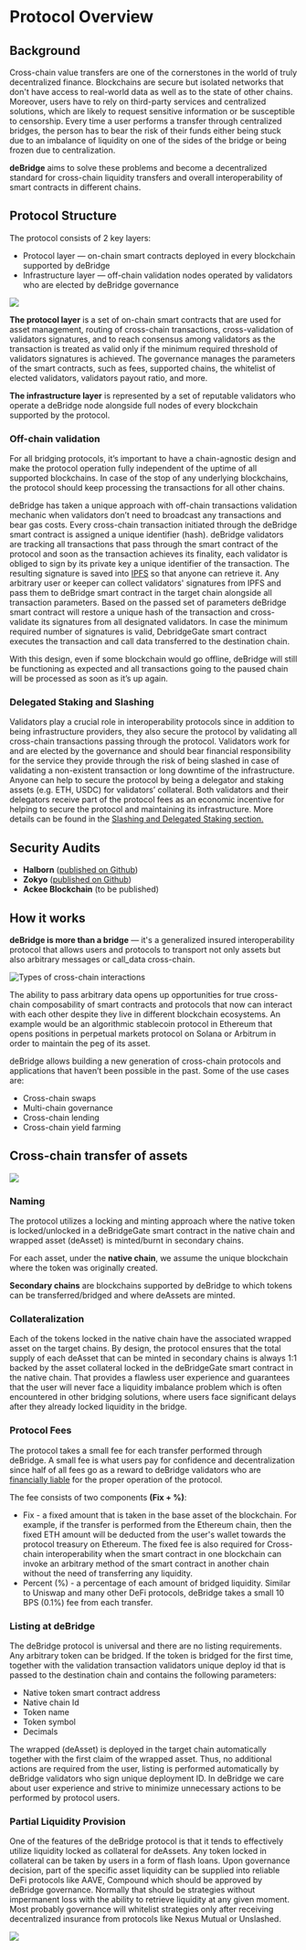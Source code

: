 # Protocol Overview

## Background

Cross-chain value transfers are one of the cornerstones in the world of truly decentralized finance. Blockchains are secure but isolated networks that don't have access to real-world data as well as to the state of other chains. Moreover, users have to rely on third-party services and centralized solutions, which are likely to request sensitive information or be susceptible to censorship. Every time a user performs a transfer through centralized bridges, the person has to bear the risk of their funds either being stuck due to an imbalance of liquidity on one of the sides of the bridge or being frozen due to centralization.

**deBridge** aims to solve these problems and become a decentralized standard for cross-chain liquidity transfers and overall interoperability of smart contracts in different chains.

## Protocol Structure

The protocol consists of 2 key layers:

* Protocol layer — on-chain smart contracts deployed in every blockchain supported by deBridge
* Infrastructure layer — off-chain validation nodes operated by validators who are elected by deBridge governance

![](../../.gitbook/assets/C.png)

**The protocol layer** is a set of on-chain smart contracts that are used for asset management, routing of cross-chain transactions, cross-validation of validators signatures, and to reach consensus among validators as the transaction is treated as valid only if the minimum required threshold of validators signatures is achieved. The governance manages the parameters of the smart contracts, such as fees, supported chains, the whitelist of elected validators, validators payout ratio, and more.

**The infrastructure layer** is represented by a set of reputable validators who operate a deBridge node alongside full nodes of every blockchain supported by the protocol.&#x20;

### **Off-chain validation**

For all bridging protocols, it’s important to have a chain-agnostic design and make the protocol operation fully independent of the uptime of all supported blockchains. In case of the stop of any underlying blockchains, the protocol should keep processing the transactions for all other chains.&#x20;

deBridge has taken a unique approach with off-chain transactions validation mechanic when validators don’t need to broadcast any transactions and bear gas costs. Every cross-chain transaction initiated through the deBridge smart contract is assigned a unique identifier (hash). deBridge validators are tracking all transactions that pass through the smart contract of the protocol and soon as the transaction achieves its finality, each validator is obliged to sign by its private key a unique identifier of the transaction. The resulting signature is saved into [IPFS](https://ipfs.io) so that anyone can retrieve it. Any arbitrary user or keeper can collect validators' signatures from IPFS and pass them to deBridge smart contract in the target chain alongside all transaction parameters. Based on the passed set of parameters deBridge smart contract will restore a unique hash of the transaction and cross-validate its signatures from all designated validators. In case the minimum required number of signatures is valid, DebridgeGate smart contract executes the transaction and call data transferred to the destination chain.

With this design, even if some blockchain would go offline, deBridge will still be functioning as expected and all transactions going to the paused chain will be processed as soon as it’s up again.

### Delegated Staking and Slashing

Validators play a crucial role in interoperability protocols since in addition to being infrastructure providers, they also secure the protocol by validating all cross-chain transactions passing through the protocol. Validators work for and are elected by the governance and should bear financial responsibility for the service they provide through the risk of being slashed in case of validating a non-existent transaction or long downtime of the infrastructure. Anyone can help to secure the protocol by being a delegator and staking assets (e.g. ETH, USDC) for validators’ collateral. Both validators and their delegators receive part of the protocol fees as an economic incentive for helping to secure the protocol and maintaining its infrastructure. More details can be found in the [Slashing and Delegated Staking section.](slashing-and-delegated-staking.md)

## Security Audits

* **Halborn** ([published on Github](https://github.com/debridge-finance/debridge-security/blob/master/deBridge\_Main\_Smart\_Contract\_Security\_Audit\_Report\_Halborn\_v1\_1.pdf))
* **Zokyo** ([published on Github](https://github.com/debridge-finance/debridge-security/blob/master/deBridge\_Main\_Smart\_Contract\_Security\_Audit\_Report\_ZOKYO.pdf))
* **Ackee Blockchain** (to be published)

## How it works

**deBridge is more than a bridge** — it's a generalized insured interoperability protocol that allows users and protocols to transport not only assets but also arbitrary messages or call\_data cross-chain.

![Types of cross-chain interactions](<../../.gitbook/assets/image (7).png>)

The ability to pass arbitrary data opens up opportunities for true cross-chain composability of smart contracts and protocols that now can interact with each other despite they live in different blockchain ecosystems. An example would be an algorithmic stablecoin protocol in Ethereum that opens positions in perpetual markets protocol on Solana or Arbitrum in order to maintain the peg of its asset.

deBridge allows building a new generation of cross-chain protocols and applications that haven’t been possible in the past. Some of the use cases are:

* Cross-chain swaps
* Multi-chain governance
* Cross-chain lending
* Cross-chain yield farming

## Cross-chain transfer of assets

![](<../.gitbook/assets/27 (1).png>)

### Naming

The protocol utilizes a locking and minting approach where the native token is locked/unlocked in a deBridgeGate smart contract in the native chain and wrapped asset (deAsset) is minted/burnt in secondary chains.

For each asset, under the **native chain**, we assume the unique blockchain where the token was originally created.

**Secondary chains** are blockchains supported by deBridge to which tokens can be transferred/bridged and where deAssets are minted.

### Collateralization

Each of the tokens locked in the native chain have the associated wrapped asset on the target chains. By design, the protocol ensures that the total supply of each deAsset that can be minted in secondary chains is always 1:1 backed by the asset collateral locked in the deBridgeGate smart contract in the native chain. That provides a flawless user experience and guarantees that the user will never face a liquidity imbalance problem which is often encountered in other bridging solutions, where users face significant delays after they already locked liquidity in the bridge.

### Protocol Fees

The protocol takes a small fee for each transfer performed through deBridge. A small fee is what users pay for confidence and decentralization since half of all fees go as a reward to deBridge validators who are [financially liable](slashing-and-delegated-staking.md) for the proper operation of the protocol.

The fee consists of two components **(Fix + %)**:

* Fix - a fixed amount that is taken in the base asset of the blockchain. For example, if the transfer is performed from the Ethereum chain, then the fixed ETH amount will be deducted from the user's wallet towards the protocol treasury on Ethereum. The fixed fee is also required for Cross-chain interoperability when the smart contract in one blockchain can invoke an arbitrary method of the smart contract in another chain without the need of transferring any liquidity.
* Percent (%) - a percentage of each amount of bridged liquidity. Similar to Uniswap and many other DeFi protocols, deBridge takes a small 10 BPS (0.1%) fee from each transfer.

### Listing at deBridge

The deBridge protocol is universal and there are no listing requirements. Any arbitrary token can be bridged. If the token is bridged for the first time, together with the validation transaction validators unique deploy id that is passed to the destination chain and contains the following parameters:

* Native token smart contract address
* Native chain Id
* Token name
* Token symbol
* Decimals

The wrapped (deAsset) is deployed in the target chain automatically together with the first claim of the wrapped asset. Thus, no additional actions are required from the user, listing is performed automatically by deBridge validators who sign unique deployment ID. In deBridge we care about user experience and strive to minimize unnecessary actions to be performed by protocol users.

### Partial Liquidity Provision

One of the features of the deBridge protocol is that it tends to effectively utilize liquidity locked as collateral for deAssets. Any token locked in collateral can be taken by users in a form of flash loans. Upon governance decision, part of the specific asset liquidity can be supplied into reliable DeFi protocols like AAVE, Compound which should be approved by deBridge governance. Normally that should be strategies without impermanent loss with the ability to retrieve liquidity at any given moment. Most probably governance will whitelist strategies only after receiving decentralized insurance from protocols like Nexus Mutual or Unslashed.

![](../.gitbook/assets/64.png)

